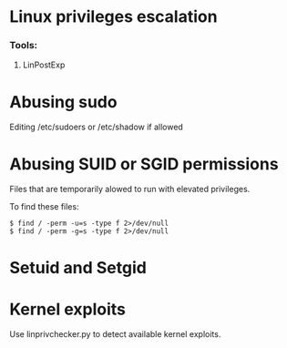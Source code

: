 # Linux privileges escalation

### Tools:
1. LinPostExp

# Abusing sudo

Editing /etc/sudoers or /etc/shadow if allowed


# Abusing SUID or SGID permissions

Files that are temporarily alowed to run with elevated privileges.

To find these files:
```
$ find / -perm -u=s -type f 2>/dev/null
$ find / -perm -g=s -type f 2>/dev/null
```

# Setuid and Setgid


# Kernel exploits


Use linprivchecker.py to detect available kernel exploits.